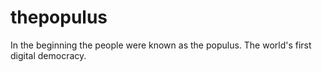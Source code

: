 # thepopulus

In the beginning the people were known as the populus.  The world's first digital democracy.  

